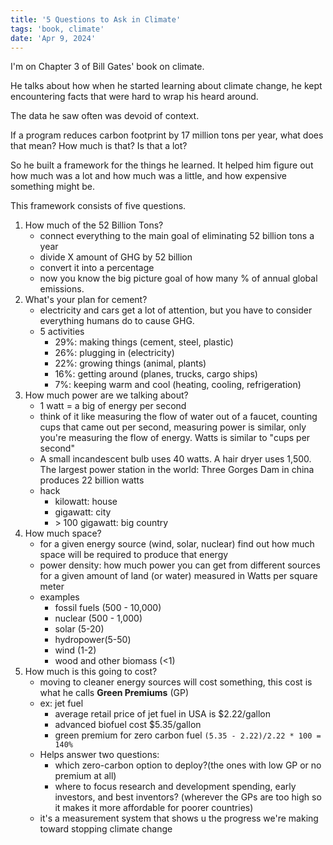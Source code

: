 ```yaml
---
title: '5 Questions to Ask in Climate'
tags: 'book, climate'
date: 'Apr 9, 2024'
---
```


I'm on Chapter 3 of Bill Gates' book on climate.

He talks about how when he started learning about climate change, he kept encountering facts that were hard to wrap his heard around.

The data he saw often was devoid of context.

If a program reduces carbon footprint by 17 million tons per year, what does that mean? How much is that? Is that a lot?

So he built a framework for the things he learned. It helped him figure out how much was a lot and how much was a little, and how expensive something might be.

This framework consists of five questions.

1. How much of the 52 Billion Tons?
   - connect everything to the main goal of eliminating 52 billion tons a year
   - divide X amount of GHG by 52 billion
   - convert it into a percentage
   - now you know the big picture goal of how many % of annual global emissions.
2. What's your plan for cement?
   - electricity and cars get a lot of attention, but you have to consider everything humans do to cause GHG.
   - 5 activities
     - 29%: making things (cement, steel, plastic)
     - 26%: plugging in (electricity)
     - 22%: growing things (animal, plants)
     - 16%: getting around (planes, trucks, cargo ships)
     - 7%: keeping warm and cool (heating, cooling, refrigeration)
3. How much power are we talking about?
   - 1 watt = a big of energy per second
   - think of it like measuring the flow of water out of a faucet, counting cups that came out per second, measuring power is similar, only you're measuring the flow of energy. Watts is similar to "cups per second"
   - A small incandescent bulb uses 40 watts. A hair dryer uses 1,500. The largest power station in the world: Three Gorges Dam in china produces 22 billion watts
   - hack
     - kilowatt: house
     - gigawatt: city
     - \> 100 gigawatt: big country
4. How much space?
   - for a given energy source (wind, solar, nuclear) find out how much space will be required to produce that energy
   - power density: how much power you can get from different sources for a given amount of land (or water) measured in Watts per square meter
   - examples
     - fossil fuels (500 - 10,000)
     - nuclear (500 - 1,000)
     - solar (5-20)
     - hydropower(5-50)
     - wind (1-2)
     - wood and other biomass (<1)
5. How much is this going to cost?
   - moving to cleaner energy sources will cost something, this cost is what he calls **Green Premiums** (GP)
   - ex: jet fuel
     - average retail price of jet fuel in USA is $2.22/gallon
     - advanced biofuel cost $5.35/gallon
     - green premium for zero carbon fuel `(5.35 - 2.22)/2.22 * 100 = 140%`
   - Helps answer two questions:
     - which zero-carbon option to deploy?(the ones with low GP or no premium at all)
     - where to focus research and development spending, early investors, and best inventors? (wherever the GPs are too high so it makes it more affordable for poorer countries)
   - it's a measurement system that shows u the progress we're making toward stopping climate change
